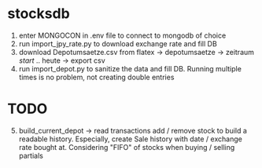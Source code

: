 # stocksdb

1. enter MONGOCON in .env file to connect to mongodb of choice
2. run import_jpy_rate.py to download exchange rate and fill DB
3. download Depotumsaetze.csv from flatex -> depotumsaetze -> zeitraum *start* .. heute -> export csv
4. run import_depot.py to sanitize the data and fill DB. Running multiple times is no problem, not creating double entries

# TODO

5. build_current_depot -> read transactions add / remove stock to build a readable history. Especially, create Sale history with date / exchange rate bought at. Considering "FIFO" of stocks when buying / selling partials